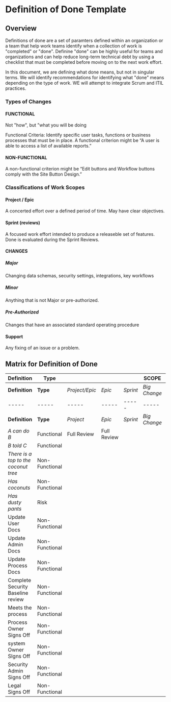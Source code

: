 # Definition of Done Template

## Overview

Definitions of done are a set of paramters defined within an organization or a team that help work teams identify when a collection of work is "completed" or "done". Definine "done" can be highly useful for teams and organizations and can help reduce long-term technical debt by using a checklist that must be completed before moving on to the next work effort. 

In this document, we are defining what done means, but not in singular terms. We will identify recommendations for identifying what "done" means depending on the type of work. WE will attempt to integrate Scrum and ITIL practices.

### Types of Changes

#### FUNCTIONAL

Not "how", but "what you will be doing

Functional Criteria: Identify specific user tasks, functions or business processes that must be in place. A functional criterion might be “A user is able to access a list of available reports.”

#### NON-FUNCTIONAL

A non-functional criterion might be “Edit buttons and Workflow buttons comply with the Site Button Design.”

### Classifications of Work Scopes

#### Project / Epic

A concerted effort over a defined period of time. May have clear objectives.

#### Sprint (reviews)

A focused work effort intended to produce a releaseble set of features. Done is evaluated during the Sprint Reviews.

#### CHANGES

##### Major

Changing data schemas, security settings, integrations, key workflows

##### Minor

Anything that is not Major or pre-authorized.

##### Pre-Authorized

Changes that have an associated standard operating procedure

#### Support

Any fixing of an issue or a problem.

## Matrix for Definition of Done

|	**Definition**	|	**Type**	|	|	|	|	**SCOPE**	|	|	|	|
| ----- | ----- | ----- | ----- | ----- | ----- | ----- | ----- | ----- |
|	**Definition**	|	**Type**	|	_Project/Epic_	|	_Epic_	|	_Sprint_	|	_Big Change_	|	_Small Change_	|	_Tiny Change_	|	_Support Service_	|
| ----- | ----- | ----- | ----- | ----- | ----- | ----- | ----- | ----- |
|	**Definition**	|	**Type**	|	_Project_	|	_Epic_	|	_Sprint_	|	_Big Change_	|	_Small Change_	|	_Small Change_	|	_Support Service_	|
|	_A can do B_	|	Functional	|	Full Review	|	Full Review	|		|		|		|		|
|	_B told C_	|	Functional	|	|	|		|		|		|		|
|	_There is a top to the coconut tree_	|	Non-Functional	|	|	|		|		|		|		|
|	_Has coconuts_	|	Non-Functional	|	|	|		|		|		|		|
|	_Has dusty pants_	|	Risk	|	|	|		|		|		|		|
|	Update User Docs	|	Non-Functional	|	|	|		|		|		|		|
|	Update Admin Docs	|	Non-Functional	|	|	|		|		|		|		|
|	Update Process Docs	|	Non-Functional	|	|	|		|		|		|		|
|	Complete Security Baseline review	|	Non-Functional	|	|	|		|		|		|		|
|	Meets the process	|	Non-Functional	|	|	|		|		|		|		|
|	Process Owner Signs Off	|	Non-Functional	|	|	|		|		|		|		|
|	system Owner SIgns Off	|	Non-Functional	|	|	|		|		|		|		|
|	Security Admin Signs Off	|	Non-Functional	|	|	|		|		|		|		|
|	Legal Signs Off	|	Non-Functional	|	|	|		|		|		|		|
